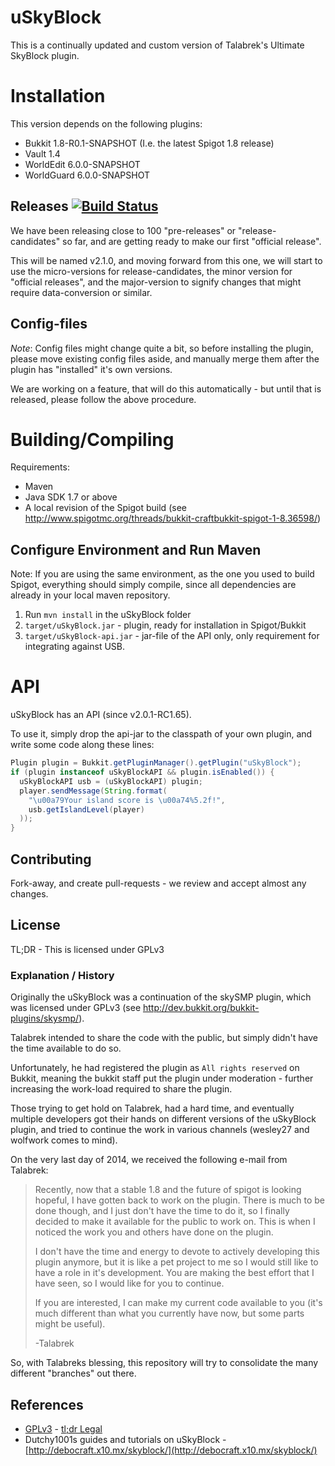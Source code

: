 # uSkyBlock

This is a continually updated and custom version of Talabrek's Ultimate SkyBlock plugin.

# Installation

This version depends on the following plugins:

* Bukkit 1.8-R0.1-SNAPSHOT (I.e. the latest Spigot 1.8 release)
* Vault 1.4
* WorldEdit 6.0.0-SNAPSHOT
* WorldGuard 6.0.0-SNAPSHOT

## Releases [![Build Status](https://api.travis-ci.org/rlf/uSkyBlock.svg)](https://travis-ci.org/rlf/uSkyBlock)

We have been releasing close to 100 "pre-releases" or "release-candidates" so far, and are getting ready to make our first "official release".

This will be named v2.1.0, and moving forward from this one, we will start to use the micro-versions for release-candidates, the minor version for "official releases", and the major-version to signify changes that might require data-conversion or similar.

## Config-files

*Note*: Config files might change quite a bit, so before installing the plugin, please move existing config files aside, and manually merge them after the plugin has "installed" it's own versions.

We are working on a feature, that will do this automatically - but until that is released, please follow the above procedure.

# Building/Compiling

Requirements:

* Maven
* Java SDK 1.7 or above
* A local revision of the Spigot build (see http://www.spigotmc.org/threads/bukkit-craftbukkit-spigot-1-8.36598/)

## Configure Environment and Run Maven
Note: If you are using the same environment, as the one you used to build Spigot, everything should simply compile,
since all dependencies are already in your local maven repository.

1. Run `mvn install` in the uSkyBlock folder
2. `target/uSkyBlock.jar` - plugin, ready for installation in Spigot/Bukkit
3. `target/uSkyBlock-api.jar` - jar-file of the API only, only requirement for integrating against USB.


# API
uSkyBlock has an API (since v2.0.1-RC1.65).

To use it, simply drop the api-jar to the classpath of your own plugin, and write some code along these lines:
```java
Plugin plugin = Bukkit.getPluginManager().getPlugin("uSkyBlock");
if (plugin instanceof uSkyBlockAPI && plugin.isEnabled()) {
  uSkyBlockAPI usb = (uSkyBlockAPI) plugin;
  player.sendMessage(String.format(
    "\u00a79Your island score is \u00a74%5.2f!", 
    usb.getIslandLevel(player)
  ));
}
```

## Contributing

Fork-away, and create pull-requests - we review and accept almost any changes.

## License

TL;DR - This is licensed under GPLv3

### Explanation / History
Originally the uSkyBlock was a continuation of the skySMP plugin, which was licensed under GPLv3
(see http://dev.bukkit.org/bukkit-plugins/skysmp/).

Talabrek intended to share the code with the public, but simply didn't have the time available to do so.

Unfortunately, he had registered the plugin as `All rights reserved` on Bukkit, meaning the bukkit staff put the plugin under moderation - further increasing the work-load required to share the plugin.

Those trying to get hold on Talabrek, had a hard time, and eventually multiple developers got their hands on different versions of the uSkyBlock plugin, and tried to continue the work in various channels (wesley27 and wolfwork comes to mind).

On the very last day of 2014, we received the following e-mail from Talabrek:

> Recently, now that a stable 1.8 and the future of spigot is looking hopeful, I have gotten back to work on the plugin. There is much to be done though, and I just don't have the time to do it, so I finally decided to make it available for the public to work on. This is when I noticed the work you and others have done on the plugin.
>
> I don't have the time and energy to devote to actively developing this plugin anymore, but it is like a pet project to me so I would still like to have a role in it's development. You are making the best effort that I have seen, so I would like for you to continue.
>
> If you are interested, I can make my current code available to you (it's much different than what you currently have now, but some parts might be useful).
>
> -Talabrek

So, with Talabreks blessing, this repository will try to consolidate the many different "branches" out there.

## References

* [GPLv3](http://www.gnu.org/copyleft/gpl.html) - [tl;dr Legal](https://www.tldrlegal.com/l/gpl-3.0)
* Dutchy1001s guides and tutorials on uSkyBlock - [http://debocraft.x10.mx/skyblock/](http://debocraft.x10.mx/skyblock/)
